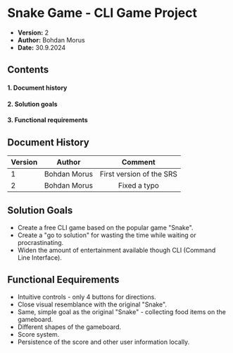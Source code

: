 # Snake Game - CLI Game Project

* **Version:** 2
* **Author:** Bohdan Morus
* **Date:** 30.9.2024

## Contents
#### 1. Document history
#### 2. Solution goals
#### 3. Functional requirements

## Document History
| Version | Author | Comment |
| --- | :----: | :----: |
| 1 | Bohdan Morus | First version of the SRS |
| 2 | Bohdan Morus | Fixed a typo |

## Solution Goals
* Create a free CLI game based on the popular game "Snake".
* Create a "go to solution" for wasting the time while waiting or procrastinating.
* Widen the amount of entertainment available though CLI (Command Line Interface).

## Functional Eequirements
* Intuitive controls - only 4 buttons for directions.
* Close visual resemblance with the original "Snake".
* Same, simple goal as the original "Snake" - collecting food items on the gameboard.
* Different shapes of the gameboard.
* Score system.
* Persistence of the score and other user information locally.
